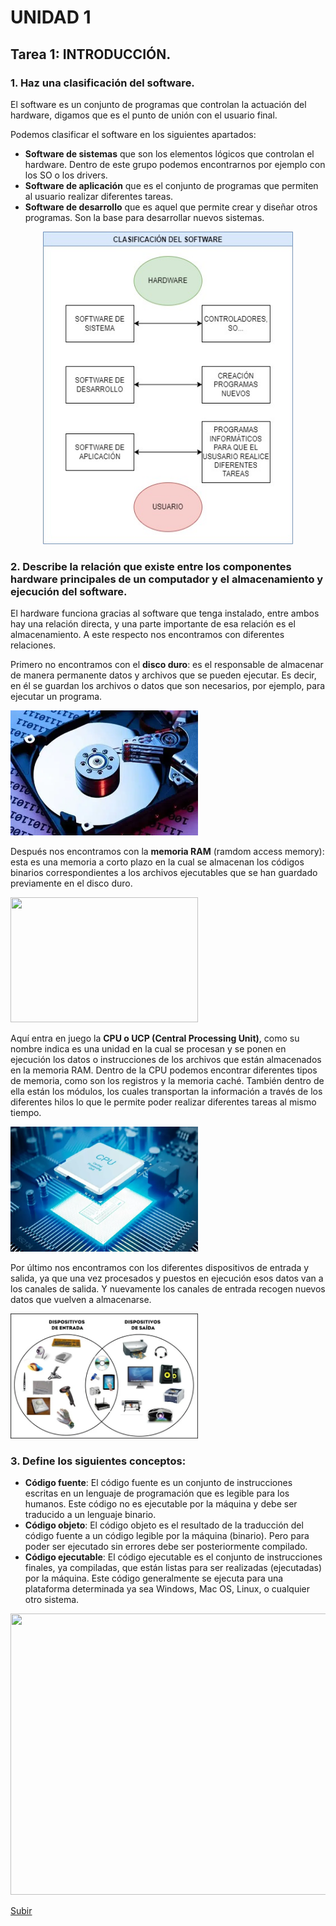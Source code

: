 <a name="top"></a>
   
# UNIDAD 1

<a name="item1"></a>

## Tarea 1: INTRODUCCIÓN.

### 1. Haz una clasificación del software.

El software es un conjunto de programas que controlan la actuación del hardware, digamos que es el punto de unión con el usuario final. 

Podemos clasificar el software en los siguientes apartados:

- **Software de sistemas** que son los elementos lógicos que controlan el hardware. Dentro de este grupo podemos encontrarnos por ejemplo con los SO o los drivers.
- **Software de aplicación** que es el conjunto de programas que permiten al usuario realizar diferentes tareas.
- **Software de desarrollo** que es aquel que permite crear y diseñar otros programas. Son la base para desarrollar nuevos sistemas.
</p>

<p align="center">
   <img width="400" height="500" src="https://github.com/mdrp93/ENTORNOS-1-DAW/blob/main/SOFTWARE.jpg">
  

### 2. Describe la relación que existe entre los componentes hardware principales de un computador y el almacenamiento y ejecución del software.

El hardware funciona gracias al software que tenga instalado, entre ambos hay una relación directa, y una parte importante de esa relación es el almacenamiento. A este respecto nos encontramos con diferentes relaciones. 

Primero no encontramos con el **disco duro**: es el responsable de almacenar de manera permanente datos y archivos que se pueden ejecutar. Es decir, en él se guardan los archivos o datos que son necesarios, por ejemplo, 
para ejecutar un programa.
<div><p align="left"> <img width="300" height="200" src="https://github.com/mdrp93/ENTORNOS-1-DAW/blob/main/disco_duro.png"></div> 

Después nos encontramos con la **memoria RAM** (ramdom access memory): esta es una memoria a corto plazo en la cual se almacenan los códigos binarios correspondientes a los archivos ejecutables que se han guardado previamente en el disco duro.
<div><p align="left"> <img width="300" height="200" src="https://github.com/mdrp93/ENTORNOS-1-DAW/blob/main/memoria_ram.png"></div>  

Aquí entra en juego la **CPU o UCP (Central Processing Unit)**, como su nombre indica es una unidad en la cual se procesan y se ponen en ejecución los datos o instrucciones de los archivos que están almacenados en la 
memoria RAM. Dentro de la CPU podemos encontrar diferentes tipos de memoria, como son los registros y la memoria caché. También dentro de ella están los módulos, los cuales transportan la información a través de los diferentes hilos lo que le permite poder realizar diferentes tareas al mismo tiempo. 
<div><p align="left"> <img width="300" height="200" src="https://github.com/mdrp93/ENTORNOS-1-DAW/blob/main/microprocesador_img.png"></div> 

Por último nos encontramos con los diferentes dispositivos de entrada y salida, ya que una vez procesados y puestos en ejecución esos datos van a los canales de salida. Y nuevamente los canales de entrada recogen nuevos datos que vuelven a almacenarse.
<div><p align="left"> <img width="300" height="200" src="https://github.com/mdrp93/ENTORNOS-1-DAW/blob/main/dispositivoss_entrada_salida.png"></div> 

### 3. Define los siguientes conceptos:

- **Código fuente**: El código fuente es un conjunto de instrucciones escritas en un lenguaje de programación que es legible para los humanos. Este código no es ejecutable por la máquina y debe ser traducido a un lenguaje binario.
- **Código objeto**: El código objeto es el resultado de la traducción del código fuente a un código legible por la máquina (binario). Pero para poder ser ejecutado sin errores debe ser posteriormente compilado.
- **Código ejecutable**: El código ejecutable es el conjunto de instrucciones finales, ya compiladas, que están listas para ser realizadas (ejecutadas) por la máquina. Este código generalmente se ejecuta para una plataforma determinada ya sea Windows, Mac OS, Linux, o cualquier otro sistema.

<div><p align="center"> <img width="750" height="450" src="https://github.com/mdrp93/ENTORNOS-1-DAW/blob/main/Diagrama_fases_códigos.jpg"></div> 





[Subir](#top)

